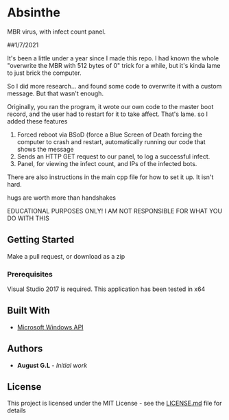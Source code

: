 # Absinthe

MBR virus, with infect count panel. 

##1/7/2021

It's been a little under a year since I made this repo. I had known the whole "overwrite the MBR with 512 bytes of 0" trick for a while, but it's kinda lame to just brick the computer. 

So I did more research... and found some code to overwrite it with a custom message. But that wasn't enough. 

Originally, you ran the program, it wrote our own code to the master boot record, and the user had to restart for it to take affect. That's lame.
so I added these features

1. Forced reboot via BSoD (force a Blue Screen of Death forcing the computer to crash and restart, automatically running our code that shows the message
2. Sends an HTTP GET request to our panel, to log a successful infect. 
3. Panel, for viewing the infect count, and IPs of the infected bots. 

There are also instructions in the main cpp file for how to set it up. It isn't hard. 

hugs are worth more than handshakes

EDUCATIONAL PURPOSES ONLY! I AM NOT RESPONSIBLE FOR WHAT YOU DO WITH THIS

## Getting Started

Make a pull request, or download as a zip

### Prerequisites

Visual Studio 2017 is required. This application has been tested in x64 

## Built With

* [Microsoft Windows API](https://msdn.microsoft.com/en-us/library/aa383723(VS.85).aspx)

## Authors

* **August G.L** - *Initial work*

## License

This project is licensed under the MIT License - see the [LICENSE.md](LICENSE.md) file for details
